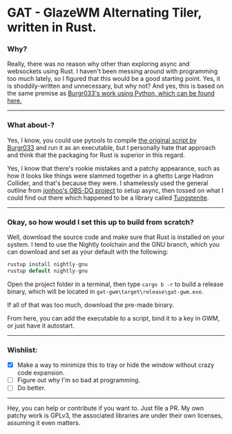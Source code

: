 # GAT - GlazeWM Alternating Tiler, written in Rust.

### Why?
Really, there was no reason why other than exploring async and websockets using Rust. I haven't been messing around with programming
too much lately, so I figured that this would be a good starting point. Yes, it is shoddily-written and unnecessary, but why not?
And yes, this is based on the same premise as [Burgr033's work using Python, which can be found here.](https://github.com/burgr033/GlazeWM-autotiling-python)

-----
### What about-?
Yes, I know, you could use pytools to compile [the original script by Burgr033](https://github.com/burgr033/GlazeWM-autotiling-python) and run it as an executable, but I personally hate that approach and think that the packaging for Rust is superior in this regard.

Yes, I know that there's rookie mistakes and a patchy appearance, such as how it looks like things were slammed together in a ghetto Large Hadron Collider, and that's because they were. I shamelessly used the general outline from [jonhoo's OBS-DO project](https://github.com/jonhoo/obs-do) to setup async, then tossed on what I could find out there which happened to be a library called [Tungstenite](https://crates.io/crates/tungstenite).

-----
### Okay, so how would I set this up to build from scratch?
Well, download the source code and make sure that Rust is installed on your system. I tend to use the Nightly toolchain and the GNU branch, which you can download and set as your default with the following:
```Rust
rustup install nightly-gnu
rustup default nightly-gnu
```

Open the project folder in a terminal,
then type `cargo b -r` to build a release binary, which will be located in `gat-gwm\target\release\gat-gwm.exe`.

If all of that was too much, download the pre-made binary.

From here, you can add the executable to a script, bind it to a key in GWM, or just have it autostart.

-----
### Wishlist:
- [X] Make a way to minimize this to tray or hide the window without crazy code expansion.
- [ ] Figure out why I'm so bad at programming.
- [ ] Do better.

-----
Hey, you can help or contribute if you want to. Just file a PR.
My own patchy work is GPLv3, the associated libraries are under their own licenses, assuming it even matters.

